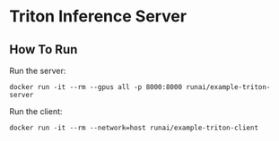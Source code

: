 # Triton Inference Server

## How To Run

Run the server:
```
docker run -it --rm --gpus all -p 8000:8000 runai/example-triton-server
```

Run the client:
```
docker run -it --rm --network=host runai/example-triton-client
```
